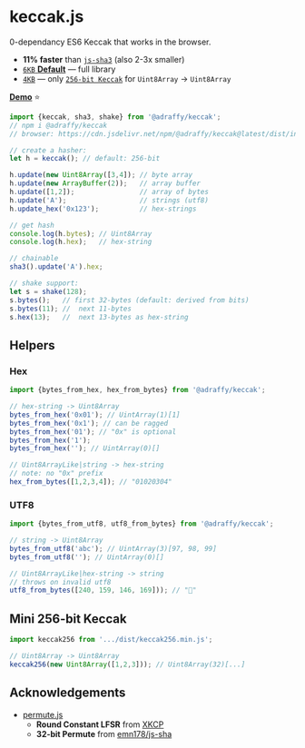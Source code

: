 # keccak.js
0-dependancy ES6 Keccak that works in the browser.

* **11% faster** than [`js-sha3`](https://www.npmjs.com/package/js-sha3) (also 2-3x smaller)
* [`6KB` **Default**](./dist/index.min.js) — full library
* [`4KB`](./dist/keccak256.min.js) — only [`256-bit Keccak`](./src/keccak256.js) for `Uint8Array` &rarr; `Uint8Array`

[**Demo**](https://adraffy.github.io/keccak.js/test/demo.html) ⭐

```JavaScript
import {keccak, sha3, shake} from '@adraffy/keccak';
// npm i @adraffy/keccak
// browser: https://cdn.jsdelivr.net/npm/@adraffy/keccak@latest/dist/index.min.js

// create a hasher:
let h = keccak(); // default: 256-bit

h.update(new Uint8Array([3,4]); // byte array
h.update(new ArrayBuffer(2));   // array buffer
h.update([1,2]);                // array of bytes
h.update('A');                  // strings (utf8)
h.update_hex('0x123');          // hex-strings

// get hash 
console.log(h.bytes); // Uint8Array
console.log(h.hex);   // hex-string

// chainable
sha3().update('A').hex;

// shake support:
let s = shake(128); 
s.bytes();   // first 32-bytes (default: derived from bits)
s.bytes(11); //  next 11-bytes
s.hex(13);   //  next 13-bytes as hex-string
```

## Helpers

### Hex
```JavaScript
import {bytes_from_hex, hex_from_bytes} from '@adraffy/keccak';

// hex-string -> Uint8Array
bytes_from_hex('0x01'); // UintArray(1)[1]
bytes_from_hex('0x1'); // can be ragged
bytes_from_hex('01'); // "0x" is optional
bytes_from_hex('1');
bytes_from_hex(''); // UintArray(0)[]

// Uint8ArrayLike|string -> hex-string
// note: no "0x" prefix
hex_from_bytes([1,2,3,4]); // "01020304"
```

### UTF8
```Javascript
import {bytes_from_utf8, utf8_from_bytes} from '@adraffy/keccak';

// string -> Uint8Array
bytes_from_utf8('abc'); // UintArray(3)[97, 98, 99]
bytes_from_utf8(''); // UintArray(0)[]

// Uint8ArrayLike|hex-string -> string
// throws on invalid utf8
utf8_from_bytes([240, 159, 146, 169])); // "💩"
```

## Mini 256-bit Keccak
```Javascript
import keccak256 from '.../dist/keccak256.min.js';

// Uint8Array -> Uint8Array
keccak256(new Uint8Array([1,2,3])); // Uint8Array(32)[...]
```

## Acknowledgements

* [permute.js](./src/permute.js)
	* **Round Constant LFSR** from [XKCP](https://github.com/XKCP/XKCP/blob/master/lib/low/KeccakP-1600/ref-32bits/KeccakP-1600-reference32BI.c#L103)
	* **32-bit Permute** from [emn178/js-sha](https://github.com/emn178/js-sha3)
